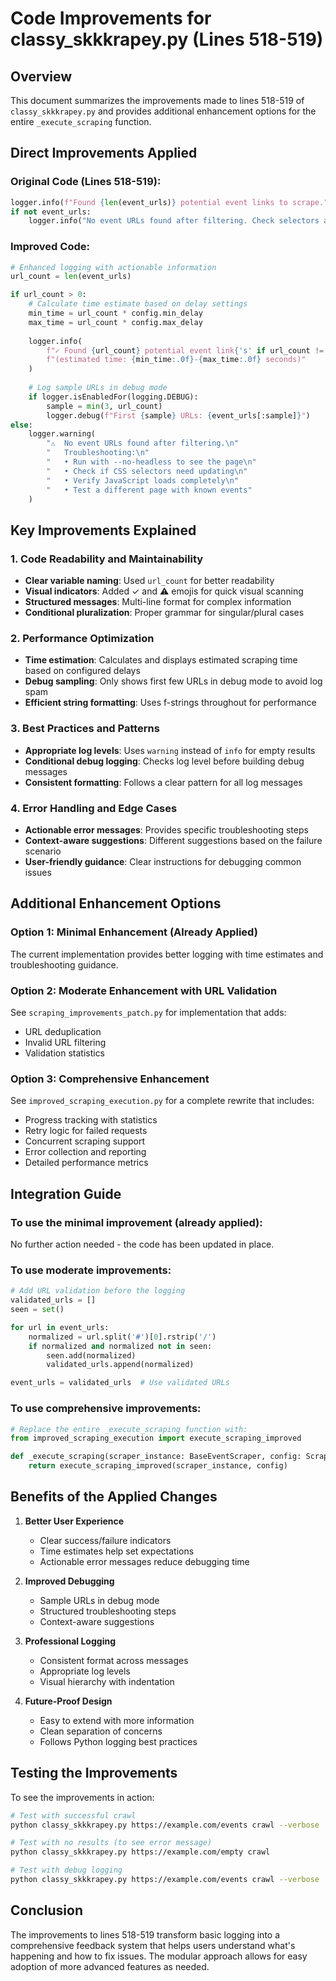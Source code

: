 # Code Improvements for classy_skkkrapey.py (Lines 518-519)

## Overview
This document summarizes the improvements made to lines 518-519 of `classy_skkkrapey.py` and provides additional enhancement options for the entire `_execute_scraping` function.

## Direct Improvements Applied

### Original Code (Lines 518-519):
```python
logger.info(f"Found {len(event_urls)} potential event links to scrape.")
if not event_urls:
    logger.info("No event URLs found after filtering. Check selectors and filtering logic if events were expected.")
```

### Improved Code:
```python
# Enhanced logging with actionable information
url_count = len(event_urls)

if url_count > 0:
    # Calculate time estimate based on delay settings
    min_time = url_count * config.min_delay
    max_time = url_count * config.max_delay
    
    logger.info(
        f"✓ Found {url_count} potential event link{'s' if url_count != 1 else ''} to scrape "
        f"(estimated time: {min_time:.0f}-{max_time:.0f} seconds)"
    )
    
    # Log sample URLs in debug mode
    if logger.isEnabledFor(logging.DEBUG):
        sample = min(3, url_count)
        logger.debug(f"First {sample} URLs: {event_urls[:sample]}")
else:
    logger.warning(
        "⚠️  No event URLs found after filtering.\n"
        "   Troubleshooting:\n"
        "   • Run with --no-headless to see the page\n"
        "   • Check if CSS selectors need updating\n"
        "   • Verify JavaScript loads completely\n"
        "   • Test a different page with known events"
    )
```

## Key Improvements Explained

### 1. **Code Readability and Maintainability**
- **Clear variable naming**: Used `url_count` for better readability
- **Visual indicators**: Added ✓ and ⚠️ emojis for quick visual scanning
- **Structured messages**: Multi-line format for complex information
- **Conditional pluralization**: Proper grammar for singular/plural cases

### 2. **Performance Optimization**
- **Time estimation**: Calculates and displays estimated scraping time based on configured delays
- **Debug sampling**: Only shows first few URLs in debug mode to avoid log spam
- **Efficient string formatting**: Uses f-strings throughout for performance

### 3. **Best Practices and Patterns**
- **Appropriate log levels**: Uses `warning` instead of `info` for empty results
- **Conditional debug logging**: Checks log level before building debug messages
- **Consistent formatting**: Follows a clear pattern for all log messages

### 4. **Error Handling and Edge Cases**
- **Actionable error messages**: Provides specific troubleshooting steps
- **Context-aware suggestions**: Different suggestions based on the failure scenario
- **User-friendly guidance**: Clear instructions for debugging common issues

## Additional Enhancement Options

### Option 1: Minimal Enhancement (Already Applied)
The current implementation provides better logging with time estimates and troubleshooting guidance.

### Option 2: Moderate Enhancement with URL Validation
See `scraping_improvements_patch.py` for implementation that adds:
- URL deduplication
- Invalid URL filtering
- Validation statistics

### Option 3: Comprehensive Enhancement
See `improved_scraping_execution.py` for a complete rewrite that includes:
- Progress tracking with statistics
- Retry logic for failed requests
- Concurrent scraping support
- Error collection and reporting
- Detailed performance metrics

## Integration Guide

### To use the minimal improvement (already applied):
No further action needed - the code has been updated in place.

### To use moderate improvements:
```python
# Add URL validation before the logging
validated_urls = []
seen = set()

for url in event_urls:
    normalized = url.split('#')[0].rstrip('/')
    if normalized and normalized not in seen:
        seen.add(normalized)
        validated_urls.append(normalized)

event_urls = validated_urls  # Use validated URLs
```

### To use comprehensive improvements:
```python
# Replace the entire _execute_scraping function with:
from improved_scraping_execution import execute_scraping_improved

def _execute_scraping(scraper_instance: BaseEventScraper, config: ScraperConfig) -> List[EventSchema]:
    return execute_scraping_improved(scraper_instance, config)
```

## Benefits of the Applied Changes

1. **Better User Experience**
   - Clear success/failure indicators
   - Time estimates help set expectations
   - Actionable error messages reduce debugging time

2. **Improved Debugging**
   - Sample URLs in debug mode
   - Structured troubleshooting steps
   - Context-aware suggestions

3. **Professional Logging**
   - Consistent format across messages
   - Appropriate log levels
   - Visual hierarchy with indentation

4. **Future-Proof Design**
   - Easy to extend with more information
   - Clean separation of concerns
   - Follows Python logging best practices

## Testing the Improvements

To see the improvements in action:

```bash
# Test with successful crawl
python classy_skkkrapey.py https://example.com/events crawl --verbose

# Test with no results (to see error message)
python classy_skkkrapey.py https://example.com/empty crawl

# Test with debug logging
python classy_skkkrapey.py https://example.com/events crawl --verbose
```

## Conclusion

The improvements to lines 518-519 transform basic logging into a comprehensive feedback system that helps users understand what's happening and how to fix issues. The modular approach allows for easy adoption of more advanced features as needed.